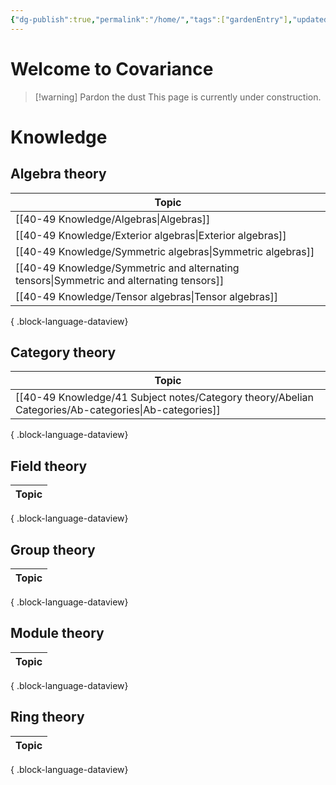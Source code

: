 ```yaml
---
{"dg-publish":true,"permalink":"/home/","tags":["gardenEntry"],"updated":"2024-07-21T13:47:02-07:00"}
---
```


# Welcome to Covariance

>[!warning] Pardon the dust
>This page is currently under construction.

# Knowledge

## Algebra theory

| Topic                                                                                       |
| ------------------------------------------------------------------------------------------- |
| [[40-49 Knowledge/Algebras\|Algebras]]                                                   |
| [[40-49 Knowledge/Exterior algebras\|Exterior algebras]]                                 |
| [[40-49 Knowledge/Symmetric algebras\|Symmetric algebras]]                               |
| [[40-49 Knowledge/Symmetric and alternating tensors\|Symmetric and alternating tensors]] |
| [[40-49 Knowledge/Tensor algebras\|Tensor algebras]]                                     |

{ .block-language-dataview}

## Category theory

| Topic                                                                                                   |
| ------------------------------------------------------------------------------------------------------- |
| [[40-49 Knowledge/41 Subject notes/Category theory/Abelian Categories/Ab-categories\|Ab-categories]] |

{ .block-language-dataview}

## Field theory

| Topic |
| ----- |

{ .block-language-dataview}

## Group theory

| Topic |
| ----- |

{ .block-language-dataview}

## Module theory

| Topic |
| ----- |

{ .block-language-dataview}

## Ring theory

| Topic |
| ----- |

{ .block-language-dataview}

